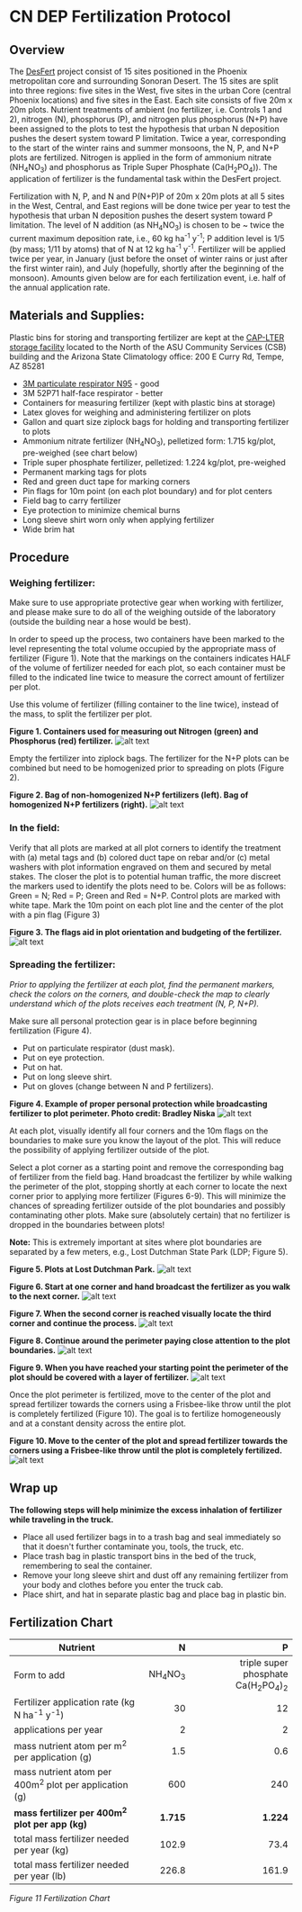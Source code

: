 # **CN DEP Fertilization Protocol**


## **Overview**

The [DesFert](https://sustainability.asu.edu/caplter/research/long-term-monitoring/desert-fertilization-experiment-formerly-known-carbon-nitrogen-deposition/) project consist of 15 sites positioned in the Phoenix metropolitan core and surrounding Sonoran Desert. The 15 sites are split into three regions: five sites in the West, five sites in the urban Core (central Phoenix locations) and five sites in the East. Each site consists of five 20m x 20m plots. Nutrient treatments of ambient (no fertilizer, i.e. Controls 1 and 2), nitrogen (N), phosphorus (P), and nitrogen plus phosphorus (N+P) have been assigned to the plots to test the hypothesis that urban N deposition pushes the desert system toward P limitation. Twice a year, corresponding to the start of the winter rains and summer monsoons, the N, P, and N+P plots are fertilized. Nitrogen is applied in the form of ammonium nitrate (NH<sub>4</sub>NO<sub>3</sub>) and phosphorus as Triple Super Phosphate (Ca(H<sub>2</sub>PO<sub>4</sub>)). The application of fertilizer is the fundamental task within the DesFert project.

Fertilization with N, P, and N and P(N+P)P of 20m x 20m plots at all 5 sites in the West, Central, and East regions will be done twice per year to test the hypothesis that urban N deposition pushes the desert system toward P limitation. The level of N addition (as NH<sub>4</sub>NO<sub>3</sub>) is chosen to be ~ twice the current maximum deposition rate, i.e., 60 kg ha<sup>-1</sup> y<sup>-1</sup>; P addition level is 1/5 (by mass; 1/11 by atoms) that of N at 12 kg ha<sup>-1</sup> y<sup>-1</sup>. Fertilizer will be applied twice per year, in January (just before the onset of winter rains or just after the first winter rain), and July (hopefully, shortly after the beginning of the monsoon). Amounts given below are for each fertilization event, i.e. half of the annual application rate.


## **Materials and Supplies:**

Plastic bins for storing and transporting fertilizer are kept at the [CAP-LTER storage facility](https://goo.gl/maps/1UD2wHWYyxzGT7qv8 "Storage facility location on Google Maps") located to the North of the ASU Community Services (CSB) building and the Arizona State Climatology office: 200 E Curry Rd, Tempe, AZ 85281

* [3M particulate respirator N95](https://www.grainger.com/product/3M-N95-Disposable-Respirator-4JF99?cm_sp=Product_Details-_-Customers_Also_Purchased-_-AZIDPBR_P-DPO-53-050719&cm_vc=AZIDPBR_P-DPO-53-050719&req=Customers_Also_Purchased "Link to purchase masks") - good
* 3M 52P71 half-face respirator - better
* Containers for measuring fertilizer (kept with plastic bins at storage)
* Latex gloves for weighing and administering fertilizer on plots
* Gallon and quart size ziplock bags for holding and transporting fertilizer to plots
* Ammonium nitrate fertilizer (NH<sub>4</sub>NO<sub>3</sub>), pelletized form: 1.715 kg/plot, pre-weighed (see chart below)
* Triple super phosphate fertilizer, pelletized: 1.224 kg/plot, pre-weighed
* Permanent marking tags for plots
* Red and green duct tape for marking corners
* Pin flags for 10m point (on each plot boundary) and for plot centers
* Field bag to carry fertilizer
* Eye protection to minimize chemical burns
* Long sleeve shirt worn only when applying fertilizer
* Wide brim hat


## **Procedure**

### **Weighing fertilizer:**

Make sure to use appropriate protective gear when working with fertilizer, and please make sure to do all of the weighing outside of the laboratory (outside the building near a hose would be best).
  
In order to speed up the process, two containers have been marked to the level representing the total volume occupied by the appropriate mass of fertilizer (Figure 1). Note that the markings on the containers indicates HALF of the volume of fertilizer needed for each plot, so each container must be filled to the indicated line twice to measure the correct amount of fertilizer per plot.

Use this volume of fertilizer (filling container to the line twice), instead of the mass, to split the fertilizer per plot.

**Figure 1.  Containers used for measuring out Nitrogen (green) and Phosphorus (red) fertilizer.**
![alt text](link "Figure 1")

Empty the fertilizer into ziplock bags. The fertilizer for the N+P plots can be combined but need to be homogenized prior to spreading on plots (Figure 2).


**Figure 2.  Bag of non-homogenized N+P fertilizers (left). Bag of homogenized N+P fertilizers (right).**
![alt text](link "Figure 2")


### **In the field:**

Verify that all plots are marked at all plot corners to identify the treatment with (a) metal tags and (b) colored duct tape on rebar and/or (c) metal washers with plot information engraved on them and secured by metal stakes.  The closer the plot is to potential human traffic, the more discreet the markers used to identify the plots need to be. Colors will be as follows:  Green = N; Red = P; Green and Red = N+P. Control plots are marked with white tape. Mark the 10m point on each plot line and the center of the plot with a pin flag (Figure 3)

**Figure 3.  The flags aid in plot orientation and budgeting of the fertilizer.**
![alt text](link "Figure 3")


### **Spreading the fertilizer:**

*Prior to applying the fertilizer at each plot, find the permanent markers, check the colors on the corners, and double-check the map to clearly understand which of the plots receives each treatment (N, P, N+P).*

Make sure all personal protection gear is in place before beginning fertilization (Figure 4).

* Put on particulate respirator (dust mask).
* Put on eye protection.
* Put on hat.
* Put on long sleeve shirt.
* Put on gloves (change between N and P fertilizers). 

**Figure 4.  Example of proper personal protection while broadcasting fertilizer to plot perimeter.  Photo credit: Bradley Niska**
![alt text](link "Figure 4")

At each plot, visually identify all four corners and the 10m flags on the boundaries to make sure you know the layout of the plot. This will reduce the possibility of applying fertilizer outside of the plot.

Select a plot corner as a starting point and remove the corresponding bag of fertilizer from the field bag. Hand broadcast the fertilizer by while walking the perimeter of the plot, stopping shortly at each corner to locate the next corner prior to applying more fertilizer (Figures 6-9).  This will minimize the chances of spreading fertilizer outside of the plot boundaries and possibly contaminating other plots. Make sure (absolutely certain) that no fertilizer is dropped in the boundaries between plots!

**Note:** This is extremely important at sites where plot boundaries are separated by a few meters, e.g., Lost Dutchman State Park (LDP; Figure 5).

**Figure 5.  Plots at Lost Dutchman Park.**
![alt text](link "Figure 5")

**Figure 6.  Start at one corner and hand broadcast the fertilizer as you walk to the next corner.**
![alt text](link "Figure 6")

**Figure 7.  When the second corner is reached visually locate the third corner and continue the process.**
![alt text](link "Figure 7")

**Figure 8.  Continue around the perimeter paying close attention to the plot boundaries.**
![alt text](link "Figure 8")

**Figure 9.  When you have reached your starting point the perimeter of the plot should be covered with a layer of fertilizer.**
![alt text](link "Figure 9")

Once the plot perimeter is fertilized, move to the center of the plot and spread fertilizer towards the corners using a Frisbee-like throw until the plot is completely fertilized (Figure 10). The goal is to fertilize homogeneously and at a constant density across the entire plot. 

**Figure 10.  Move to the center of the plot and spread fertilizer towards the corners using a Frisbee-like throw until the plot is completely fertilized.**
![alt text](link "Figure 10")


## **Wrap up**
**The following steps will help minimize the excess inhalation of fertilizer while traveling in the truck.**

* Place all used fertilizer bags in to a trash bag and seal immediately so that it doesn't further contaminate you, tools, the truck, etc.  
* Place trash bag in plastic transport bins in the bed of the truck, remembering to seal the container.
* Remove your long sleeve shirt and dust off any remaining fertilizer from your body and clothes before you enter the truck cab.
* Place shirt, and hat in separate plastic bag and place bag in plastic bin.


## **Fertilization Chart**

**Nutrient** |  **N**  |  **P**
--- | ---: | ---:
Form to add | NH<sub>4</sub>NO<sub>3</sub> | triple super phosphate Ca(H<sub>2</sub>PO<sub>4</sub>)<sub>2</sub>
Fertilizer application rate (kg N ha<sup>-1</sup> y<sup>-1</sup>) | 30 | 12
applications per year | 2 | 2
mass nutrient atom per m<sup>2</sup> per application (g) | 1.5 | 0.6
mass nutrient atom per 400m<sup>2</sup> plot per application (g) | 600 | 240
**mass fertilizer per 400m<sup>2</sup> plot per app (kg)** | **1.715** | **1.224**
total mass fertilizer needed per year (kg) | 102.9 | 73.4
total mass fertilizer needed per year (lb) | 226.8 | 161.9

*Figure 11 Fertilization Chart*